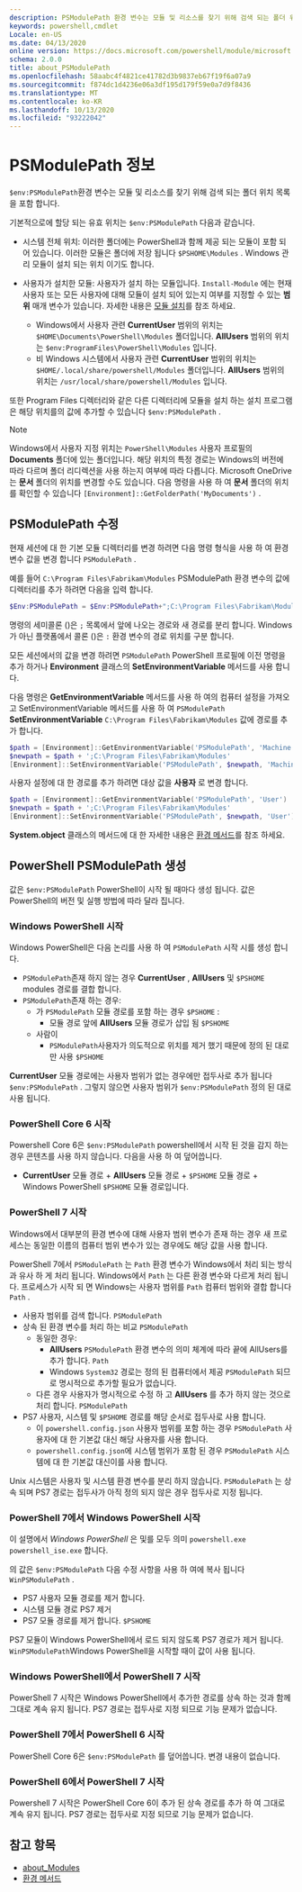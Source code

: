 ```yaml
---
description: PSModulePath 환경 변수는 모듈 및 리소스를 찾기 위해 검색 되는 폴더 위치 목록을 포함 합니다.
keywords: powershell,cmdlet
Locale: en-US
ms.date: 04/13/2020
online version: https://docs.microsoft.com/powershell/module/microsoft.powershell.core/about/about_PSModulePath?view=powershell-7.1&WT.mc_id=ps-gethelp
schema: 2.0.0
title: about_PSModulePath
ms.openlocfilehash: 58aabc4f4821ce41782d3b9837eb67f19f6a07a9
ms.sourcegitcommit: f874dc1d4236e06a3df195d179f59e0a7d9f8436
ms.translationtype: MT
ms.contentlocale: ko-KR
ms.lasthandoff: 10/13/2020
ms.locfileid: "93222042"
---
```

# <a name="about-psmodulepath"></a>PSModulePath 정보

`$env:PSModulePath`환경 변수는 모듈 및 리소스를 찾기 위해 검색 되는 폴더 위치 목록을 포함 합니다.

기본적으로에 할당 되는 유효 위치는 `$env:PSModulePath` 다음과 같습니다.

- 시스템 전체 위치: 이러한 폴더에는 PowerShell과 함께 제공 되는 모듈이 포함 되어 있습니다. 이러한 모듈은 폴더에 저장 됩니다 `$PSHOME\Modules` . Windows 관리 모듈이 설치 되는 위치 이기도 합니다.

- 사용자가 설치한 모듈: 사용자가 설치 하는 모듈입니다.
  `Install-Module` 에는 현재 사용자 또는 모든 사용자에 대해 모듈이 설치 되어 있는지 여부를 지정할 수 있는 **범위** 매개 변수가 있습니다. 자세한 내용은 [모듈 설치](xref:PowerShellGet.Install-Module)를 참조 하세요.

  - Windows에서 사용자 관련 **CurrentUser** 범위의 위치는 `$HOME\Documents\PowerShell\Modules` 폴더입니다. **AllUsers** 범위의 위치는 `$env:ProgramFiles\PowerShell\Modules` 입니다.
  - 비 Windows 시스템에서 사용자 관련 **CurrentUser** 범위의 위치는 `$HOME/.local/share/powershell/Modules` 폴더입니다. **AllUsers** 범위의 위치는 `/usr/local/share/powershell/Modules` 입니다.

또한 Program Files 디렉터리와 같은 다른 디렉터리에 모듈을 설치 하는 설치 프로그램은 해당 위치를의 값에 추가할 수 있습니다 `$env:PSModulePath` .

> [!NOTE]
> Windows에서 사용자 지정 위치는 `PowerShell\Modules` 사용자 프로필의 **Documents** 폴더에 있는 폴더입니다. 해당 위치의 특정 경로는 Windows의 버전에 따라 다르며 폴더 리디렉션을 사용 하는지 여부에 따라 다릅니다. Microsoft OneDrive는 **문서** 폴더의 위치를 변경할 수도 있습니다. 다음 명령을 사용 하 여 **문서** 폴더의 위치를 확인할 수 있습니다 `[Environment]::GetFolderPath('MyDocuments')` .

## <a name="modifying-psmodulepath"></a>PSModulePath 수정

현재 세션에 대 한 기본 모듈 디렉터리를 변경 하려면 다음 명령 형식을 사용 하 여 환경 변수 값을 변경 합니다 `PSModulePath` .

예를 들어 `C:\Program Files\Fabrikam\Modules` PSModulePath 환경 변수의 값에 디렉터리를 추가 하려면 다음을 입력 합니다.

```powershell
$Env:PSModulePath = $Env:PSModulePath+";C:\Program Files\Fabrikam\Modules"
```

명령의 세미콜론 ()은 `;` 목록에서 앞에 나오는 경로와 새 경로를 분리 합니다. Windows가 아닌 플랫폼에서 콜론 ()은 `:` 환경 변수의 경로 위치를 구분 합니다.

모든 세션에서의 값을 변경 하려면 `PSModulePath` PowerShell 프로필에 이전 명령을 추가 하거나 **Environment** 클래스의 **SetEnvironmentVariable** 메서드를 사용 합니다.

다음 명령은 **GetEnvironmentVariable** 메서드를 사용 하 여의 컴퓨터 설정을 가져오고 SetEnvironmentVariable 메서드를 사용 하 여 `PSModulePath` **SetEnvironmentVariable** `C:\Program Files\Fabrikam\Modules` 값에 경로를 추가 합니다.

```powershell
$path = [Environment]::GetEnvironmentVariable('PSModulePath', 'Machine')
$newpath = $path + ';C:\Program Files\Fabrikam\Modules'
[Environment]::SetEnvironmentVariable('PSModulePath', $newpath, 'Machine')
```

사용자 설정에 대 한 경로를 추가 하려면 대상 값을 **사용자** 로 변경 합니다.

```powershell
$path = [Environment]::GetEnvironmentVariable('PSModulePath', 'User')
$newpath = $path + ';C:\Program Files\Fabrikam\Modules'
[Environment]::SetEnvironmentVariable('PSModulePath', $newpath, 'User')
```

**System.object** 클래스의 메서드에 대 한 자세한 내용은 [환경 메서드](/dotnet/api/system.environment)를 참조 하세요.

## <a name="powershell-psmodulepath-construction"></a>PowerShell PSModulePath 생성

값은 `$env:PSModulePath` PowerShell이 시작 될 때마다 생성 됩니다.
값은 PowerShell의 버전 및 실행 방법에 따라 달라 집니다.

### <a name="windows-powershell-startup"></a>Windows PowerShell 시작

Windows PowerShell은 다음 논리를 사용 하 여 `PSModulePath` 시작 시를 생성 합니다.

- `PSModulePath`존재 하지 않는 경우 **CurrentUser** , **AllUsers** 및 `$PSHOME` modules 경로를 결합 합니다.
- `PSModulePath`존재 하는 경우:
  - 가 `PSModulePath` 모듈 경로를 포함 하는 경우 `$PSHOME` :
    - 모듈 경로 앞에 **AllUsers** 모듈 경로가 삽입 됨 `$PSHOME`
  - 사람이
    - `PSModulePath`사용자가 의도적으로 위치를 제거 했기 때문에 정의 된 대로만 사용 `$PSHOME`

**CurrentUser** 모듈 경로에는 사용자 범위가 없는 경우에만 접두사로 추가 됩니다 `$env:PSModulePath` . 그렇지 않으면 사용자 범위가 `$env:PSModulePath` 정의 된 대로 사용 됩니다.

### <a name="powershell-core-6-startup"></a>PowerShell Core 6 시작

Powershell Core 6은 `$env:PSModulePath` powershell에서 시작 된 것을 감지 하는 경우 콘텐츠를 사용 하지 않습니다. 다음을 사용 하 여 덮어씁니다.

- **CurrentUser** 모듈 경로 + **AllUsers** 모듈 경로 + `$PSHOME` 모듈 경로 + Windows PowerShell `$PSHOME` 모듈 경로입니다.

### <a name="powershell-7-startup"></a>PowerShell 7 시작

Windows에서 대부분의 환경 변수에 대해 사용자 범위 변수가 존재 하는 경우 새 프로세스는 동일한 이름의 컴퓨터 범위 변수가 있는 경우에도 해당 값을 사용 합니다.

PowerShell 7에서 `PSModulePath` 는 `Path` 환경 변수가 Windows에서 처리 되는 방식과 유사 하 게 처리 됩니다. Windows에서 `Path` 는 다른 환경 변수와 다르게 처리 됩니다. 프로세스가 시작 되 면 Windows는 사용자 범위를 `Path` 컴퓨터 범위와 결합 합니다 `Path` .

- 사용자 범위를 검색 합니다. `PSModulePath`
- 상속 된 환경 변수를 처리 하는 비교 `PSModulePath`
  - 동일한 경우:
    - **AllUsers** `PSModulePath` 환경 변수의 의미 체계에 따라 끝에 AllUsers를 추가 합니다. `Path`
    - Windows `System32` 경로는 정의 된 컴퓨터에서 제공 `PSModulePath` 되므로 명시적으로 추가할 필요가 없습니다.
  - 다른 경우 사용자가 명시적으로 수정 하 고 **AllUsers** 를 추가 하지 않는 것으로 처리 합니다. `PSModulePath`
- PS7 사용자, 시스템 및 `$PSHOME` 경로를 해당 순서로 접두사로 사용 합니다.
  - 이 `powershell.config.json` 사용자 범위를 포함 하는 경우 `PSModulePath` 사용자에 대 한 기본값 대신 해당 사용자를 사용 합니다.
  - `powershell.config.json`에 시스템 범위가 포함 된 경우 `PSModulePath` 시스템에 대 한 기본값 대신이를 사용 합니다.

Unix 시스템은 사용자 및 시스템 환경 변수를 분리 하지 않습니다.
`PSModulePath` 는 상속 되며 PS7 경로는 접두사가 아직 정의 되지 않은 경우 접두사로 지정 됩니다.

### <a name="starting-windows-powershell-from-powershell-7"></a>PowerShell 7에서 Windows PowerShell 시작

이 설명에서 _Windows PowerShell_ 은 및를 모두 의미 `powershell.exe` `powershell_ise.exe` 합니다.

의 값은 `$env:PSModulePath` 다음 수정 사항을 사용 하 여에 복사 됩니다 `WinPSModulePath` .

- PS7 사용자 모듈 경로를 제거 합니다.
- 시스템 모듈 경로 PS7 제거
- PS7 모듈 경로를 제거 합니다. `$PSHOME`

PS7 모듈이 Windows PowerShell에서 로드 되지 않도록 PS7 경로가 제거 됩니다. `WinPSModulePath`Windows PowerShell을 시작할 때이 값이 사용 됩니다.

### <a name="starting-powershell-7-from-windows-powershell"></a>Windows PowerShell에서 PowerShell 7 시작

PowerShell 7 시작은 Windows PowerShell에서 추가한 경로를 상속 하는 것과 함께 그대로 계속 유지 됩니다. PS7 경로는 접두사로 지정 되므로 기능 문제가 없습니다.

### <a name="starting-powershell-6-from-powershell-7"></a>PowerShell 7에서 PowerShell 6 시작

PowerShell Core 6은 `$env:PSModulePath` 를 덮어씁니다. 변경 내용이 없습니다.

### <a name="starting-powershell-7-from-powershell-6"></a>PowerShell 6에서 PowerShell 7 시작

Powershell 7 시작은 PowerShell Core 6이 추가 된 상속 경로를 추가 하 여 그대로 계속 유지 됩니다. PS7 경로는 접두사로 지정 되므로 기능 문제가 없습니다.

## <a name="see-also"></a>참고 항목

- [about_Modules](about_Modules.md)
- [환경 메서드](/dotnet/api/system.environment)

